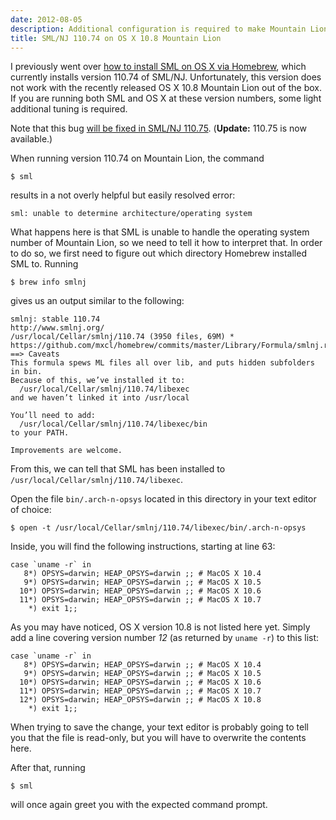 ```yaml
---
date: 2012-08-05
description: Additional configuration is required to make Mountain Lion and the version of SML/NJ currently being installed via Homebrew play together nicely again.
title: SML/NJ 110.74 on OS X 10.8 Mountain Lion
---
```


I previously went over [how to install SML on OS X via Homebrew](/blog/painless-installation-of-sml-on-os-x/ 'Painless installation of SML on OS X'), which currently installs version 110.74 of SML/NJ. Unfortunately, this version does not work with the recently released OS X 10.8 Mountain Lion out of the box.  If you are running both SML and OS X at these version numbers, some light additional tuning is required.

Note that this bug [will be fixed in SML/NJ 110.75](http://smlnj-gforge.cs.uchicago.edu/tracker/index.php?func=detail&aid=94&group_id=33&atid=215 'smlnj-gforge: SML/NJ Bugs: Detail: 94 Running on OS X Mountain Lion').  (<strong>Update:</strong> 110.75 is now available.)

When running version 110.74 on Mountain Lion, the command

```
$ sml
```

results in a not overly helpful but easily resolved error:

```
sml: unable to determine architecture/operating system
```

What happens here is that SML is unable to handle the operating system number of Mountain Lion, so we need to tell it how to interpret that. In order to do so, we first need to figure out which directory Homebrew installed SML to. Running

```
$ brew info smlnj
```

gives us an output similar to the following:

```
smlnj: stable 110.74
http://www.smlnj.org/
/usr/local/Cellar/smlnj/110.74 (3950 files, 69M) *
https://github.com/mxcl/homebrew/commits/master/Library/Formula/smlnj.rb
==> Caveats
This formula spews ML files all over lib, and puts hidden subfolders in bin.
Because of this, we’ve installed it to:
  /usr/local/Cellar/smlnj/110.74/libexec
and we haven’t linked it into /usr/local

You’ll need to add:
  /usr/local/Cellar/smlnj/110.74/libexec/bin
to your PATH.

Improvements are welcome.
```

From this, we can tell that SML has been installed to `/usr/local/Cellar/smlnj/110.74/libexec`.

Open the file `bin/.arch-n-opsys` located in this directory in your text editor of choice:

```
$ open -t /usr/local/Cellar/smlnj/110.74/libexec/bin/.arch-n-opsys
```

Inside, you will find the following instructions, starting at line 63:

```
case `uname -r` in
   8*) OPSYS=darwin; HEAP_OPSYS=darwin ;; # MacOS X 10.4
   9*) OPSYS=darwin; HEAP_OPSYS=darwin ;; # MacOS X 10.5
  10*) OPSYS=darwin; HEAP_OPSYS=darwin ;; # MacOS X 10.6
  11*) OPSYS=darwin; HEAP_OPSYS=darwin ;; # MacOS X 10.7
    *) exit 1;;
```

As you may have noticed, OS X version 10.8 is not listed here yet. Simply add a line covering version number _12_  (as returned by `uname -r`) to this list:

```
case `uname -r` in
   8*) OPSYS=darwin; HEAP_OPSYS=darwin ;; # MacOS X 10.4
   9*) OPSYS=darwin; HEAP_OPSYS=darwin ;; # MacOS X 10.5
  10*) OPSYS=darwin; HEAP_OPSYS=darwin ;; # MacOS X 10.6
  11*) OPSYS=darwin; HEAP_OPSYS=darwin ;; # MacOS X 10.7
  12*) OPSYS=darwin; HEAP_OPSYS=darwin ;; # MacOS X 10.8
    *) exit 1;;
```

When trying to save the change, your text editor is probably going to tell you that the file is read-only, but you will have to overwrite the contents here.

After that, running

```
$ sml
```

will once again greet you with the expected command prompt.
